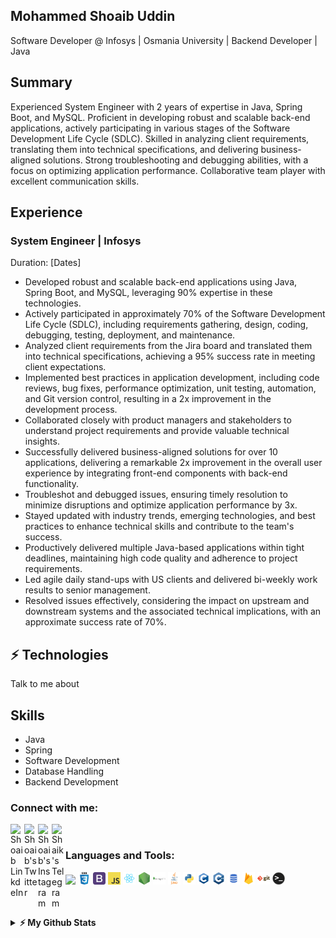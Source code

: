 ## Mohammed Shoaib Uddin 

<h>Software Developer @ Infosys | Osmania University | Backend Developer | Java</h>

<h2>Summary</h2>
<p>Experienced System Engineer with 2 years of expertise in Java, Spring Boot, and MySQL. Proficient in developing robust and scalable back-end applications, actively participating in various stages of the Software Development Life Cycle (SDLC). Skilled in analyzing client requirements, translating them into technical specifications, and delivering business-aligned solutions. Strong troubleshooting and debugging abilities, with a focus on optimizing application performance. Collaborative team player with excellent communication skills.</p>

<h2>Experience</h2>
<h3>System Engineer | Infosys</h3>
<p>Duration: [Dates]</p>
<ul>
  <li>Developed robust and scalable back-end applications using Java, Spring Boot, and MySQL, leveraging 90% expertise in these technologies.</li>
  <li>Actively participated in approximately 70% of the Software Development Life Cycle (SDLC), including requirements gathering, design, coding, debugging, testing, deployment, and maintenance.</li>
  <li>Analyzed client requirements from the Jira board and translated them into technical specifications, achieving a 95% success rate in meeting client expectations.</li>
  <li>Implemented best practices in application development, including code reviews, bug fixes, performance optimization, unit testing, automation, and Git version control, resulting in a 2x improvement in the development process.</li>
  <li>Collaborated closely with product managers and stakeholders to understand project requirements and provide valuable technical insights.</li>
  <li>Successfully delivered business-aligned solutions for over 10 applications, delivering a remarkable 2x improvement in the overall user experience by integrating front-end components with back-end functionality.</li>
  <li> Troubleshot and debugged issues, ensuring timely resolution to minimize disruptions and optimize application performance by 3x.</li>
  <li>Stayed updated with industry trends, emerging technologies, and best practices to enhance technical skills and contribute to the team's success.</li>
  <li>Productively delivered multiple Java-based applications within tight deadlines, maintaining high code quality and adherence to project requirements.</li>
  <li>Led agile daily stand-ups with US clients and delivered bi-weekly work results to senior management.</li>
  <li>Resolved issues effectively, considering the impact on upstream and downstream systems and the associated technical implications, with an approximate success rate of 70%.</li>
</ul>



## ⚡ Technologies
Talk to me about
<h2>Skills</h2>
<ul>
  <li>Java</li>
  <li>Spring</li>
  <li>Software Development</li>
  <li>Database Handling</li>
  <li>Backend Development</li>
</ul>


### Connect with me:

<a href="https://www.linkedin.com/in/MshoaibU" target="_blank">
  <img align="left" alt="Shoaib LinkdeIn" width="22px" src="https://cdn.jsdelivr.net/npm/simple-icons@v3/icons/linkedin.svg" />
</a>
<a href="https://twitter.com/ixooxntshoaib">
  <img align="left" alt="Shoaib's Twitter" width="22px" src="https://cdn.jsdelivr.net/npm/simple-icons@v3/icons/twitter.svg" />
</a>

<a href="https://www.instagram.com/md._.x297/" target="_blank">
  <img align="left" alt="Shoaib's Instagram" width="22px" src="https://cdn.jsdelivr.net/npm/simple-icons@v3/icons/instagram.svg" />
</a>

<a href="https://t.me/sho297">
  <img align="left" alt="Shaik's Telegram" width="22px" src="https://cdn.jsdelivr.net/npm/simple-icons@v3/icons/telegram.svg" />
</a>

<br />

### Languages and Tools:
<code><img height="20" src="[[https://raw.githubusercontent.com/github/explore/80688e429a7d4ef2fca1e82350fe8e3517d3494d/topics/html/html.png](https://www.google.com/url?sa=i&url=https%3A%2F%2Fwww.g2.com%2Fproducts%2Fspring-boot%2Freviews&psig=AOvVaw3d9qRHroo51rkTfsDDhQGJ&ust=1686781192012000&source=images&cd=vfe&ved=0CBEQjRxqFwoTCIiaqOCjwf8CFQAAAAAdAAAAABAE)](https://www.g2.com/products/spring-boot/reviews)"></code>
<code><img height="20" src="https://raw.githubusercontent.com/github/explore/80688e429a7d4ef2fca1e82350fe8e3517d3494d/topics/css/css.png"></code>
<code><img height="20" src="https://raw.githubusercontent.com/github/explore/80688e429a7d4ef2fca1e82350fe8e3517d3494d/topics/bootstrap/bootstrap.png"></code>
<code><img height="20" src="https://raw.githubusercontent.com/github/explore/80688e429a7d4ef2fca1e82350fe8e3517d3494d/topics/javascript/javascript.png"></code>
<code><img height="20" src="https://raw.githubusercontent.com/github/explore/80688e429a7d4ef2fca1e82350fe8e3517d3494d/topics/react/react.png"></code>
<code><img height="20" src="https://raw.githubusercontent.com/github/explore/80688e429a7d4ef2fca1e82350fe8e3517d3494d/topics/nodejs/nodejs.png"></code>
<code><img height="20" src="https://raw.githubusercontent.com/github/explore/80688e429a7d4ef2fca1e82350fe8e3517d3494d/topics//mongodb/mongodb.png"></code>
<code><img height="20" src="https://raw.githubusercontent.com/github/explore/80688e429a7d4ef2fca1e82350fe8e3517d3494d/topics/java/java.png"></code>
<code><img height="20" src="https://raw.githubusercontent.com/github/explore/80688e429a7d4ef2fca1e82350fe8e3517d3494d/topics/python/python.png"></code>
<code><img height="20" src="https://raw.githubusercontent.com/github/explore/80688e429a7d4ef2fca1e82350fe8e3517d3494d/topics/c/c.png"></code>
<code><img height="20" src="https://raw.githubusercontent.com/github/explore/80688e429a7d4ef2fca1e82350fe8e3517d3494d/topics/cpp/cpp.png"></code>
<code><img height="20" src="https://raw.githubusercontent.com/github/explore/80688e429a7d4ef2fca1e82350fe8e3517d3494d/topics/sql/sql.png"></code>
<code><img height="20" src="https://raw.githubusercontent.com/github/explore/80688e429a7d4ef2fca1e82350fe8e3517d3494d/topics/firebase/firebase.png"></code>
<code><img height="20" src="https://raw.githubusercontent.com/github/explore/80688e429a7d4ef2fca1e82350fe8e3517d3494d/topics/git/git.png"></code>
<code><img height="20" src="https://raw.githubusercontent.com/github/explore/80688e429a7d4ef2fca1e82350fe8e3517d3494d/topics/terminal/terminal.png"></code>


<br />
<br />


<details>
  <summary><strong>⚡ My Github Stats</strong></summary>
  <br>
  
  [![Top Langs](https://github-readme-stats.vercel.app/api/top-langs/?username=shoaibuddin146&theme=tokyonight&layout=compact&hide=Jupyter%20Notebook)](https://github.com/shoaibuddin146)

</details>

